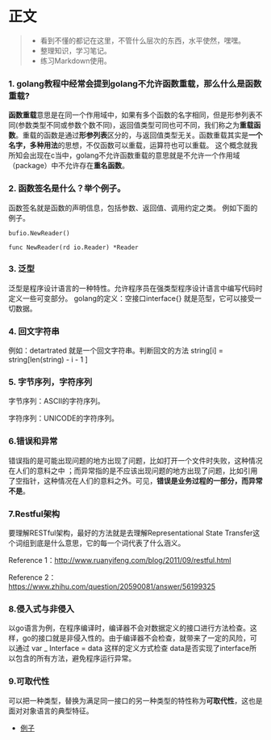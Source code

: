# 正文

> * 看到不懂的都记在这里，不管什么层次的东西，水平使然，嘿嘿。
> * 整理知识，学习笔记。
> * 练习Markdown使用。

### 1. golang教程中经常会提到golang不允许函数重载，那么什么是函数重载?
**函数重载**意思是在同一个作用域中，如果有多个函数的名字相同，但是形参列表不同(参数类型不同或参数个数不同)，返回值类型可同也可不同，我们称之为**重载函数**。重载的函数是通过**形参列表**区分的，与返回值类型无关。函数重载其实是**一个名字，多种用法**的思想，不仅函数可以重载，运算符也可以重载。
这个概念就我所知会出现在c当中，golang不允许函数重载的意思就是不允许一个作用域（package）中不允许存在**重名函数**。

### 2. 函数签名是什么？举个例子。
函数签名就是函数的声明信息，包括参数、返回值、调用约定之类。 例如下面的例子。
```golang
bufio.NewReader() 

func NewReader(rd io.Reader) *Reader
```
### 3. 泛型
泛型是程序设计语言的一种特性。允许程序员在强类型程序设计语言中编写代码时定义一些可变部分。
golang的定义：空接口interface{} 就是范型，它可以接受一切数据。

### 4. 回文字符串
例如：detartrated 就是一个回文字符串。判断回文的方法 string[i] = string[len(string) - i - 1 ]

### 5. 字节序列，字符序列
字节序列：ASCII的字符序列。

字符序列：UNICODE的字符序列。

### 6.错误和异常
错误指的是可能出现问题的地方出现了问题，比如打开一个文件时失败，这种情况在人们的意料之中 ；而异常指的是不应该出现问题的地方出现了问题，比如引用了空指针，这种情况在人们的意料之外。可见，**错误是业务过程的一部分，而异常不是**。

### 7.Restful架构
要理解RESTful架构，最好的方法就是去理解Representational State Transfer这个词组到底是什么意思，它的每一个词代表了什么涵义。

Reference 1：http://www.ruanyifeng.com/blog/2011/09/restful.html

Reference 2：https://www.zhihu.com/question/20590081/answer/56199325

### 8.侵入式与非侵入
以go语言为例，在程序编译时，编译器不会对数据定义的接口进行方法检查。这样，go的接口就是非侵入性的。由于编译器不会检查，就带来了一定的风险，可以通过 var _ Interface = data 这样的定义方式检查 data是否实现了interface所以包含的所有方法，避免程序运行异常。

### 9.可取代性
可以把一种类型，替换为满足同一接口的另一种类型的特性称为**可取代性**，这也是面对对象语言的典型特征。
  - [例子](exp1.md)